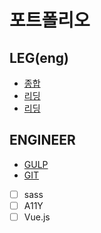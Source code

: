 # 포트폴리오

## LEG(eng)
- [종합](https://www.esolcourses.com/)
- [리딩](https://www.conversationexchange.com/)
- [리딩](http://www.manythings.org/)

## ENGINEER
- [GULP](https://programmingsummaries.tistory.com/category/Gulp.js)
- [GIT](https://git-scm.com/book/ko/v2)

- [ ] sass
- [ ] A11Y
- [ ] Vue.js

